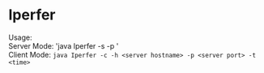 # Iperfer

Usage:
<br> 
Server Mode: 'java Iperfer -s -p <listen port>'
<br> 
Client Mode: `java Iperfer -c -h <server hostname> -p <server port> -t <time>` 
<br> 
